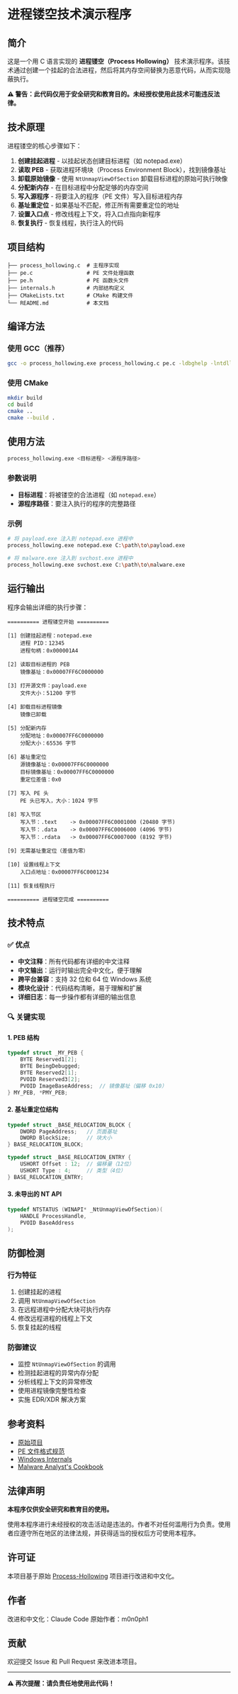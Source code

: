 # 进程镂空技术演示程序

## 简介

这是一个用 C 语言实现的 **进程镂空（Process Hollowing）** 技术演示程序。该技术通过创建一个挂起的合法进程，然后将其内存空间替换为恶意代码，从而实现隐蔽执行。

**⚠️ 警告：此代码仅用于安全研究和教育目的。未经授权使用此技术可能违反法律。**

## 技术原理

进程镂空的核心步骤如下：

1. **创建挂起进程** - 以挂起状态创建目标进程（如 notepad.exe）
2. **读取 PEB** - 获取进程环境块（Process Environment Block），找到镜像基址
3. **卸载原始镜像** - 使用 `NtUnmapViewOfSection` 卸载目标进程的原始可执行映像
4. **分配新内存** - 在目标进程中分配足够的内存空间
5. **写入源程序** - 将要注入的程序（PE 文件）写入目标进程内存
6. **基址重定位** - 如果基址不匹配，修正所有需要重定位的地址
7. **设置入口点** - 修改线程上下文，将入口点指向新程序
8. **恢复执行** - 恢复线程，执行注入的代码

## 项目结构

```
├── process_hollowing.c  # 主程序实现
├── pe.c                 # PE 文件处理函数
├── pe.h                 # PE 函数头文件
├── internals.h          # 内部结构定义
├── CMakeLists.txt       # CMake 构建文件
└── README.md            # 本文档
```

## 编译方法

### 使用 GCC（推荐）

```bash
gcc -o process_hollowing.exe process_hollowing.c pe.c -ldbghelp -lntdll -I.
```

### 使用 CMake

```bash
mkdir build
cd build
cmake ..
cmake --build .
```

## 使用方法

```bash
process_hollowing.exe <目标进程> <源程序路径>
```

### 参数说明

- **目标进程**：将被镂空的合法进程（如 `notepad.exe`）
- **源程序路径**：要注入执行的程序的完整路径

### 示例

```bash
# 将 payload.exe 注入到 notepad.exe 进程中
process_hollowing.exe notepad.exe C:\path\to\payload.exe

# 将 malware.exe 注入到 svchost.exe 进程中
process_hollowing.exe svchost.exe C:\path\to\malware.exe
```

## 运行输出

程序会输出详细的执行步骤：

```
========== 进程镂空开始 ==========

[1] 创建挂起进程：notepad.exe
    进程 PID：12345
    进程句柄：0x000001A4

[2] 读取目标进程的 PEB
    镜像基址：0x00007FF6C0000000

[3] 打开源文件：payload.exe
    文件大小：51200 字节

[4] 卸载目标进程镜像
    镜像已卸载

[5] 分配新内存
    分配地址：0x00007FF6C0000000
    分配大小：65536 字节

[6] 基址重定位
    源镜像基址：0x00007FF6C0000000
    目标镜像基址：0x00007FF6C0000000
    重定位差值：0x0

[7] 写入 PE 头
    PE 头已写入，大小：1024 字节

[8] 写入节区
    写入节：.text    -> 0x00007FF6C0001000 (20480 字节)
    写入节：.data    -> 0x00007FF6C0006000 (4096 字节)
    写入节：.rdata   -> 0x00007FF6C0007000 (8192 字节)

[9] 无需基址重定位（差值为零）

[10] 设置线程上下文
    入口点地址：0x00007FF6C0001234

[11] 恢复线程执行

========== 进程镂空完成 ==========
```

## 技术特点

### ✅ 优点

- **中文注释**：所有代码都有详细的中文注释
- **中文输出**：运行时输出完全中文化，便于理解
- **跨平台兼容**：支持 32 位和 64 位 Windows 系统
- **模块化设计**：代码结构清晰，易于理解和扩展
- **详细日志**：每一步操作都有详细的输出信息

### 🔍 关键实现

#### 1. PEB 结构

```c
typedef struct _MY_PEB {
    BYTE Reserved1[2];
    BYTE BeingDebugged;
    BYTE Reserved2[1];
    PVOID Reserved3[2];
    PVOID ImageBaseAddress;  // 镜像基址（偏移 0x10）
} MY_PEB, *PMY_PEB;
```

#### 2. 基址重定位结构

```c
typedef struct _BASE_RELOCATION_BLOCK {
    DWORD PageAddress;   // 页面基址
    DWORD BlockSize;     // 块大小
} BASE_RELOCATION_BLOCK;

typedef struct _BASE_RELOCATION_ENTRY {
    USHORT Offset : 12;  // 偏移量（12位）
    USHORT Type : 4;     // 类型（4位）
} BASE_RELOCATION_ENTRY;
```

#### 3. 未导出的 NT API

```c
typedef NTSTATUS (WINAPI* _NtUnmapViewOfSection)(
    HANDLE ProcessHandle,
    PVOID BaseAddress
);
```

## 防御检测

### 行为特征

1. 创建挂起的进程
2. 调用 `NtUnmapViewOfSection`
3. 在远程进程中分配大块可执行内存
4. 修改远程进程的线程上下文
5. 恢复挂起的线程

### 防御建议

- 监控 `NtUnmapViewOfSection` 的调用
- 检测挂起进程的异常内存分配
- 分析线程上下文的异常修改
- 使用进程镜像完整性检查
- 实施 EDR/XDR 解决方案

## 参考资料

- [原始项目](https://github.com/m0n0ph1/Process-Hollowing)
- [PE 文件格式规范](https://docs.microsoft.com/en-us/windows/win32/debug/pe-format)
- [Windows Internals](https://docs.microsoft.com/en-us/sysinternals/resources/windows-internals)
- [Malware Analyst's Cookbook](http://www.malwarecookbook.com/)

## 法律声明

**本程序仅供安全研究和教育目的使用。**

使用本程序进行未经授权的攻击活动是违法的。作者不对任何滥用行为负责。使用者应遵守所在地区的法律法规，并获得适当的授权后方可使用本程序。

## 许可证

本项目基于原始 [Process-Hollowing](https://github.com/m0n0ph1/Process-Hollowing) 项目进行改进和中文化。

## 作者

改进和中文化：Claude Code
原始作者：m0n0ph1

## 贡献

欢迎提交 Issue 和 Pull Request 来改进本项目。

---

**⚠️ 再次提醒：请负责任地使用此代码！**
